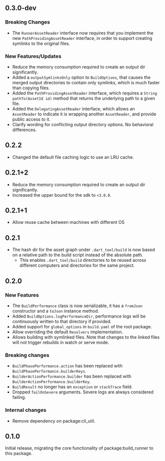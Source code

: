 ## 0.3.0-dev

### Breaking Changes

- The `RunnerAssetReader` interface now requires that you implement the new
  `PathProvidingAssetReader` interface, in order to support creating symlinks
  to the original files.

### New Features/Updates

- Reduce the memory consumption required to create an output dir significantly.
- Added a `outputSymlinksOnly` option to `BuildOptions`, that causes the merged
  output directories to contain only symlinks, which is much faster than copying
  files.
- Added the `PathProvidingAssetReader` interface, which requires a
  `String pathTo(AssetId id)` method that returns the underlying path to a
  given file.
- Added the `DelegatingAssetReader` interface, which allows an `AssetReader` to
  indicate it is wrapping another `AssetReader`, and provide public access to
  it.
- Clarify wording for conflicting output directory options. No behavioral
  differences.

## 0.2.2

- Changed the default file caching logic to use an LRU cache.

## 0.2.1+2

- Reduce the memory consumption required to create an output dir significantly.
- Increased the upper bound for the sdk to `<3.0.0`.

## 0.2.1+1

- Allow reuse cache between machines with different OS

## 0.2.1

- The hash dir for the asset graph under `.dart_tool/build` is now based on a
  relative path to the build script instead of the absolute path.
  - This enables `.dart_tool/build` directories to be reused across different
    computers and directories for the same project.

## 0.2.0

### New Features

- The `BuildPerformance` class is now serializable, it has a `fromJson`
  constructor and a `toJson` instance method.
- Added `BuildOptions.logPerformanceDir`, performance logs will be continuously
  written to that directory if provided.
- Added support for `global_options` in `build.yaml` of the root package.
- Allow overriding the default `Resolvers` implementation.
- Allows building with symlinked files. Note that changes to the linked files
  will not trigger rebuilds in watch or serve mode.

### Breaking changes

- `BuildPhasePerformance.action` has been replaced with
  `BuildPhasePerformance.builderKeys`.
- `BuilderActionPerformance.builder` has been replaced with
  `BuilderActionPerformance.builderKey`.
- `BuildResult` no longer has an `exception` or `stackTrace` field.
- Dropped `failOnSevere` arguments. Severe logs are always considered failing.

### Internal changes

- Remove dependency on package:cli_util.

## 0.1.0

Initial release, migrating the core functionality of package:build_runner to
this package.
